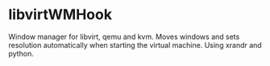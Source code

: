 # libvirtWMHook
Window manager for libvirt, qemu and kvm. Moves windows and sets resolution automatically when starting the virtual machine. Using xrandr and python.
